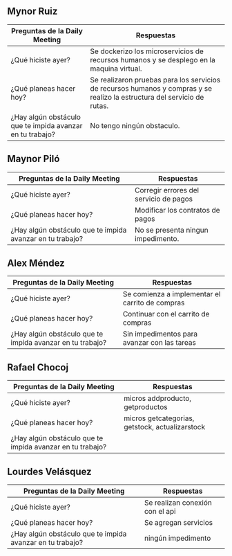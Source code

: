 ## Mynor Ruiz

| Preguntas de la Daily Meeting | Respuestas |
| --- | --- |
| ¿Qué hiciste ayer? | Se dockerizo los microservicios de recursos humanos y se desplego en la maquina virtual. |
| ¿Qué planeas hacer hoy? | Se realizaron pruebas para los servicios de recursos humanos y compras y se realizo la estructura del servicio de rutas. |
| ¿Hay algún obstáculo que te impida avanzar en tu trabajo? | No tengo ningún obstaculo. |

## Maynor Piló

| Preguntas de la Daily Meeting | Respuestas |
| --- | --- |
| ¿Qué hiciste ayer? |Corregir errores del servicio de pagos  |
| ¿Qué planeas hacer hoy? | Modificar los contratos de pagos |
| ¿Hay algún obstáculo que te impida avanzar en tu trabajo? | No se presenta ningun impedimento. |

## Alex Méndez

| Preguntas de la Daily Meeting                             | Respuestas                                      |
|-----------------------------------------------------------|-------------------------------------------------|
| ¿Qué hiciste ayer?                                        | Se comienza a implementar el carrito de compras |
| ¿Qué planeas hacer hoy?                                   | Continuar con el carrito de compras             |
| ¿Hay algún obstáculo que te impida avanzar en tu trabajo? | Sin impedimentos para avanzar con las tareas    |

## Rafael Chocoj

| Preguntas de la Daily Meeting | Respuestas |
| --- | --- |
| ¿Qué hiciste ayer? |  micros addproducto, getproductos   |
| ¿Qué planeas hacer hoy? | micros getcategorias, getstock, actualizarstock |
| ¿Hay algún obstáculo que te impida avanzar en tu trabajo? | |

## Lourdes Velásquez

| Preguntas de la Daily Meeting | Respuestas |
| --- | --- |
| ¿Qué hiciste ayer? | Se realizan conexión con el api |
| ¿Qué planeas hacer hoy? | Se agregan servicios|
| ¿Hay algún obstáculo que te impida avanzar en tu trabajo? | ningún impedimento |